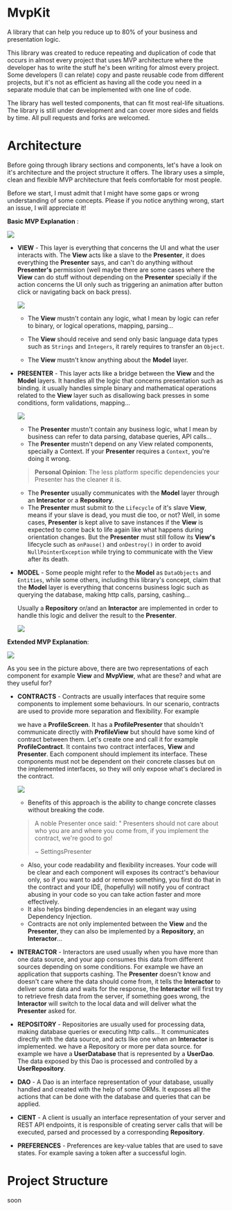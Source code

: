 # MvpKit

A library that can help you reduce up to 80% of your business and presentation logic.

This library was created to reduce repeating and duplication of code that occurs in almost every project that uses MVP architecture where the developer has to write the stuff he's been writing for almost every project. Some developers (I can relate) copy and paste reusable code from different projects, but it's not as efficient as having all the code you need in a separate module that can be implemented with one line of code.

The library has well tested components, that can fit most real-life situations. The library is still under development and can cover more sides and fields by time. All pull requests and forks are welcomed.



# Architecture

Before going through library sections and components, let's have a look on it's architecture and the project structure it offers. The library uses a simple, clean and flexible MVP architecture that feels comfortable for most people.

Before we start, I must admit that I might have some gaps or wrong understanding of some concepts. Please if you notice anything wrong, start an issue, I will appreciate it!

**Basic MVP Explanation** :

![](https://miro.medium.com/max/2544/1*W6m93rWE1JVZafSy5U5wDQ.png)



- **VIEW** - This layer is everything that concerns the UI and what the user interacts with. The **View** acts like a slave to the **Presenter**, it does everything the **Presenter** says, and can't do anything without **Presenter's** permission (well maybe there are some cases where the **View** can do stuff without depending on the **Presenter** specially if the action concerns the UI only such as triggering an animation after button click or navigating back on back press).

   ![](https://drive.google.com/uc?export=download&id=1XfJxyIs-yTh8YI7u8UIxEv_oaQHQDswF)

  

  - The **View** mustn't contain any logic, what I mean by logic can refer to binary, or logical operations, mapping, parsing...

  - The **View** should receive and send only basic language data types such as `Strings` and `Integers`, it rarely requires to transfer an `Object`.

  - The **View** mustn't know anything about the **Model** layer.

    

- **PRESENTER** - This layer acts like a bridge between the **View** and the **Model** layers. It handles all the logic that concerns presentation such as binding. it usually handles simple binary and mathematical operations related to the **View** layer such as disallowing back presses in some conditions, form validations, mapping...

  

  ![](https://drive.google.com/uc?export=download&id=1mgnFoiI7LMPLawYI1fFoqolfrxZeX_U6)

  

  - The **Presenter** mustn't contain any business logic, what I mean by business can refer to data parsing, database queries, API calls...
  - The **Presenter** mustn't depend on any View related components, specially a Context. If your **Presenter** requires a `Context`, you're doing it wrong.

  > **Personal Opinion**: The less platform specific dependencies your Presenter has the cleaner it is.

  - The **Presenter** usually communicates with the **Model** layer through an **Interactor** or a **Repository**.
  - The **Presenter** must submit to the `Lifecycle` of it's slave **View**, means if your slave is dead, you must die too, or not? Well, in some cases, **Presenter** is kept alive to save instances if the **View** is expected to come back to life again like what happens during orientation changes. But the **Presenter** must still follow its **View's** lifecycle such as `onPause()` and `onDestroy()` in order to avoid `NullPointerException` while trying to communicate with the View after its death.



- **MODEL** - Some people might refer to the **Model** as `DataObjects` and `Entities`, while some others, including this library's concept, claim that the **Model** layer is everything that concerns business logic such as querying the database, making http calls, parsing, cashing... 

  Usually a **Repository** or/and an **Interactor** are implemented in order to handle this logic and deliver the result to the **Presenter**.

  

  ![](https://drive.google.com/uc?export=download&id=1xpRXsfI2VKukRuu_eJj1tPL9DcDCchS-)



**Extended MVP Explanation**:

![](https://mindorks.files.wordpress.com/2018/01/f220e-1g24y6clgqprbiwa-uodfew.png)



As you see in the picture above, there are two representations of each component for example **View** and **MvpView**, what are these? and what are they useful for?



- **CONTRACTS** -  Contracts are usually interfaces that require some components to implement some behaviours. In our scenario, contracts are used to provide more separation and flexibility. For example 

  we have a **ProfileScreen**. It has a **ProfilePresenter** that shouldn't communicate directly with **ProfileView** but should have some kind of contract between them. Let's create one and call it for example **ProfileContract**. It contains two contract interfaces, **View** and **Presenter**. Each component should implement its interface. These components must not be dependent on their concrete classes but on the implemented interfaces, so they will only expose what's declared in the contract.

  

  ![](https://drive.google.com/uc?export=download&id=1ZzF2OBI8WIivRLBdyJgPb1n54TYV1Mko)

  

  - Benefits of this approach is the ability to change concrete classes without breaking the code.

  > A noble Presenter once said: " Presenters should not care about who you are and where you come from, if you implement the contract, we're good to go!
  >
  >  ~ SettingsPresenter

  - Also, your code readability and flexibility increases. Your code will be clear and each component will exposes its contract's behaviour only, so if you want to add or remove something, you first do that in the contract and your IDE, (hopefully) will notify you of contract abusing in your code so you can take action faster and more effectively.
  - It also helps binding dependencies in an elegant way using Dependency Injection.
  - Contracts are not only implemented between the **View** and the **Presenter**, they can also be implemented by a **Repository**, an **Interactor**...

  

- **INTERACTOR** - Interactors are used usually when you have more than one data source, and your app consumes this data from different sources depending on some conditions. For example we have an application that supports cashing. The **Presenter** doesn't know and doesn't care where the data should come from, it tells the **Interactor** to deliver some data and waits for the response, the **Interactor** will first try to retrieve fresh data from the server, if something goes wrong, the **Interactor** will switch to the local data and will deliver what the **Presenter** asked for.



- **REPOSITORY** - Repositories are usually used for processing data, making database queries or executing http calls... It communicates directly with the data source, and acts like one when an **Interactor** is implemented. we have a Repository or more per data source. for example we have a **UserDatabase**  that is represented by a **UserDao**. The data exposed by this Dao is processed and controlled by a **UserRepository**.

  

- **DAO** - A Dao is an interface representation of your database, usually handled and created with the help of some ORMs. It exposes all the actions that can be done with the database and queries that can be applied.

  

- **CIENT** - A client is usually an interface representation of your server and REST API endpoints, it is responsible of creating server calls that will be executed, parsed and processed by a corresponding **Repository**.



- **PREFERENCES** - Preferences are key-value tables that are used to save states. For example saving a token after a successful login.



# Project Structure
soon
